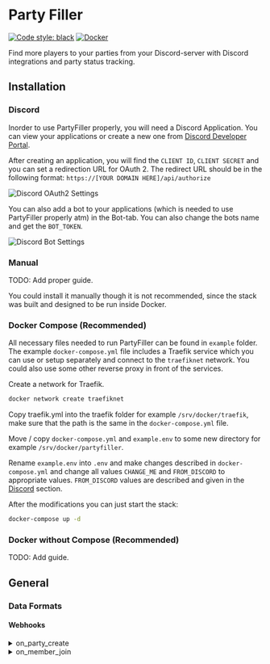# Party Filler
[![Code style: black](https://img.shields.io/badge/code%20style-black-000000.svg)](https://github.com/psf/black)
[![Docker](https://github.com/Natsku123/party-filler/actions/workflows/docker-publish.yml/badge.svg)](https://github.com/Natsku123/party-filler/actions/workflows/docker-publish.yml)

Find more players to your parties from your Discord-server with Discord integrations 
and party status tracking.

## Installation

### Discord

Inorder to use PartyFiller properly, you will need a Discord Application. You can view your applications or create a new one from [Discord Developer Portal](https://discord.com/developers/applications).

After creating an application, you will find the `CLIENT ID`, `CLIENT SECRET` and you can set a redirection URL for OAuth 2. The redirect URL should be in the following format:
```https://[YOUR DOMAIN HERE]/api/authorize```

![Discord OAuth2 Settings](https://raw.githubusercontent.com/Natsku123/party-filler/crud-sort/examples/images/partyfiller_discord_oauth.png)

You can also add a bot to your applications (which is needed to use PartyFiller properly atm) in the Bot-tab. You can also change the bots name and get the `BOT_TOKEN`.

![Discord Bot Settings](https://raw.githubusercontent.com/Natsku123/party-filler/crud-sort/examples/images/partyfiller_discord_bot.png)
### Manual

TODO: Add proper guide.

You could install it manually though it is not recommended, since the stack was built and designed to be run inside Docker.

### Docker Compose (Recommended)

All necessary files needed to run PartyFiller can be found in `example` folder. The example `docker-compose.yml` file includes a Traefik service which you can use or setup separately and connect to the `traefiknet` network. You could also use some other reverse proxy in front of the services.

Create a network for Traefik.
```bash
docker network create traefiknet
```

Copy traefik.yml into the traefik folder for example `/srv/docker/traefik`, make sure that the path is the same in the `docker-compose.yml` file.

Move / copy `docker-compose.yml` and `example.env` to some new directory for example `/srv/docker/partyfiller`.

Rename `example.env` into `.env` and make changes described in `docker-compose.yml` and change all values `CHANGE_ME` and `FROM_DISCORD` to appropriate values. `FROM_DISCORD` values are described and given in the [Discord](#discord) section.

After the modifications you can just start the stack:
```bash
docker-compose up -d
```

### Docker without Compose (Recommended)

TODO: Add guide.

## General

### Data Formats

#### Webhooks

<details>
<summary>on_party_create</summary>
<p>

```json
{
    "party": {
        "id": 7,
        "title": "Title",
        "leaderId": 1,
        "game": "Game",
        "maxPlayers": 5,
        "minPlayers": 5,
        "description": "Description",
        "channelId": 1,
        "startTime": "1996-10-15T00:05:32Z",
        "endTime": "1996-10-15T00:05:32Z",
        "channel": {
            "id": 1,
            "name": "chat",
            "discordId": "123456789012345678",
            "serverId": 3
        },
        "leader":  {
            "id": 1,
            "discordId": "123456789012345678",
            "name": "Player name",
            "discriminator": "1234",
            "icon": "iconHash"
        },
        "members": []
    },
    "event": {
        "name": "on_party_create",
        "datetime": "1996-10-15T00:05:32Z"
    }
}
```
</p>
</details>
<details>
<summary>on_member_join</summary>
<p>
        
```json
{
    "member": {
        "id": 4,
        "playerReq": null,
        "partyId": 9,
        "playerId": 1,
        "roleId": null,
        "party": {
            "id": 9,
            "title": "Title",
            "leaderId": 2,
            "game": "Game",
            "maxPlayers": 1,
            "minPlayers": 1,
            "description": "nopee testi - SUORITETTU",
            "channelId": 1,
            "startTime": "1996-10-15T00:05:32Z",
            "endTime": "1996-10-15T00:05:32Z"
        },
        "player": {
            "id": 1,
            "discordId": "123456789012345678",
            "name": "Player name",
            "discriminator": "1234",
            "icon": "iconHash"
        },
        "role": null
    },
    "channel": {
        "id": 1,
        "name": "chat",
        "discordId": "123456789012345678",
        "serverId": 3
    },
    "event": {
        "name": "on_member_join",
        "datetime": "1996-10-15T00:05:32Z"
    }
}
```
</p>
</details>
